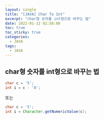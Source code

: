 ```yaml
---
layout: single
title: "[JAVA] Char To Int"
excerpt: "char형 숫자를 int형으로 바꾸는 법"
date: 2022-01-12 02:58:00
toc: true
toc_sticky: true
categories:
  - JAVA
tags:
  - JAVA
---
```

## char형 숫자를 int형으로 바꾸는 법
```java
char c = '5';
int i = c - '0';
```
또는
```java
char c = '5';
int i = Character.getNumericValue(c);
```